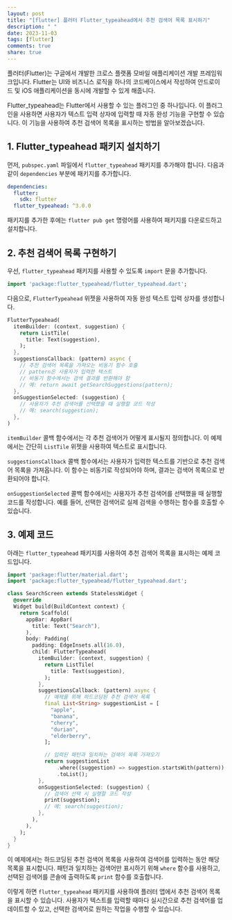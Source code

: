 ```yaml
---
layout: post
title: "[flutter] 플러터 Flutter_typeahead에서 추천 검색어 목록 표시하기"
description: " "
date: 2023-11-03
tags: [flutter]
comments: true
share: true
---
```


플러터(Flutter)는 구글에서 개발한 크로스 플랫폼 모바일 애플리케이션 개발 프레임워크입니다. Flutter는 UI와 비즈니스 로직을 하나의 코드베이스에서 작성하여 안드로이드 및 iOS 애플리케이션을 동시에 개발할 수 있게 해줍니다.

Flutter_typeahead는 Flutter에서 사용할 수 있는 플러그인 중 하나입니다. 이 플러그인을 사용하면 사용자가 텍스트 입력 상자에 입력할 때 자동 완성 기능을 구현할 수 있습니다. 이 기능을 사용하여 추천 검색어 목록을 표시하는 방법을 알아보겠습니다.

## 1. Flutter_typeahead 패키지 설치하기

먼저, `pubspec.yaml` 파일에서 `flutter_typeahead` 패키지를 추가해야 합니다. 다음과 같이 `dependencies` 부분에 패키지를 추가합니다.

```yaml
dependencies:
  flutter:
    sdk: flutter
  flutter_typeahead: ^3.0.0
```

패키지를 추가한 후에는 `flutter pub get` 명령어를 사용하여 패키지를 다운로드하고 설치합니다.

## 2. 추천 검색어 목록 구현하기

우선, `flutter_typeahead` 패키지를 사용할 수 있도록 `import` 문을 추가합니다.

```dart
import 'package:flutter_typeahead/flutter_typeahead.dart';
```

다음으로, `FlutterTypeahead` 위젯을 사용하여 자동 완성 텍스트 입력 상자를 생성합니다.

```dart
FlutterTypeahead(
  itemBuilder: (context, suggestion) {
    return ListTile(
      title: Text(suggestion),
    );
  },
  suggestionsCallback: (pattern) async {
    // 추천 검색어 목록을 가져오는 비동기 함수 호출
    // pattern은 사용자가 입력한 텍스트
    // 비동기 함수에서는 검색 결과를 반환해야 함
    // 예: return await getSearchSuggestions(pattern);
  },
  onSuggestionSelected: (suggestion) {
    // 사용자가 추천 검색어를 선택했을 때 실행할 코드 작성
    // 예: search(suggestion);
  },
)
```

`itemBuilder` 콜백 함수에서는 각 추천 검색어가 어떻게 표시될지 정의합니다. 이 예제에서는 간단히 `ListTile` 위젯을 사용하여 텍스트로 표시합니다.

`suggestionsCallback` 콜백 함수에서는 사용자가 입력한 텍스트를 기반으로 추천 검색어 목록을 가져옵니다. 이 함수는 비동기로 작성되어야 하며, 결과는 검색어 목록으로 반환되어야 합니다.

`onSuggestionSelected` 콜백 함수에서는 사용자가 추천 검색어를 선택했을 때 실행할 코드를 작성합니다. 예를 들어, 선택한 검색어로 실제 검색을 수행하는 함수를 호출할 수 있습니다.

## 3. 예제 코드

아래는 `flutter_typeahead` 패키지를 사용하여 추천 검색어 목록을 표시하는 예제 코드입니다.

```dart
import 'package:flutter/material.dart';
import 'package:flutter_typeahead/flutter_typeahead.dart';

class SearchScreen extends StatelessWidget {
  @override
  Widget build(BuildContext context) {
    return Scaffold(
      appBar: AppBar(
        title: Text("Search"),
      ),
      body: Padding(
        padding: EdgeInsets.all(16.0),
        child: FlutterTypeahead(
          itemBuilder: (context, suggestion) {
            return ListTile(
              title: Text(suggestion),
            );
          },
          suggestionsCallback: (pattern) async {
            // 예제를 위해 하드코딩된 추천 검색어 목록
            final List<String> suggestionList = [
              "apple",
              "banana",
              "cherry",
              "durian",
              "elderberry",
            ];

            // 입력된 패턴과 일치하는 검색어 목록 가져오기
            return suggestionList
                .where((suggestion) => suggestion.startsWith(pattern))
                .toList();
          },
          onSuggestionSelected: (suggestion) {
            // 검색어 선택 시 실행할 코드 작성
            print(suggestion);
            // 예: search(suggestion);
          },
        ),
      ),
    );
  }
}
```

이 예제에서는 하드코딩된 추천 검색어 목록을 사용하여 검색어를 입력하는 동안 해당 목록을 표시합니다. 패턴과 일치하는 검색어만 표시하기 위해 `where` 함수를 사용하고, 선택된 검색어를 콘솔에 출력하도록 `print` 함수를 호출합니다.

이렇게 하면 `flutter_typeahead` 패키지를 사용하여 플러터 앱에서 추천 검색어 목록을 표시할 수 있습니다. 사용자가 텍스트를 입력할 때마다 실시간으로 추천 검색어를 업데이트할 수 있고, 선택한 검색어로 원하는 작업을 수행할 수 있습니다.